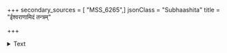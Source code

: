 +++
secondary_sources = [ "MSS_6265",]
jsonClass = "Subhaashita"
title = "ईश्वराणामिदं तन्त्रम्"

+++

<details><summary>Text</summary>

ईश्वराणामिदं तन्त्रं प्रायेणौत्सुक्यमावहेत्।  
यतस् तिरश्चां चरितैर् नीतिमार्गः प्रदर्श्यते॥
</details>
